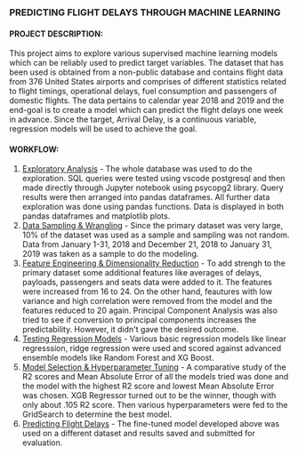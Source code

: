 ### PREDICTING FLIGHT DELAYS THROUGH MACHINE LEARNING


#### PROJECT DESCRIPTION:

This project aims to explore various supervised machine learning models which can be reliably used to predict target variables. The dataset that has been used is obtained from a non-public database and contains flight data from 376 United States airports and comprises of different statistics related to flight timings, operational delays, fuel consumption and passengers of domestic flights. The data pertains to calendar year 2018 and 2019 and the end-goal is to create a model which can predict the flight delays one week in advance. Since the target, Arrival Delay, is a continuous variable, regression models will be used to achieve the goal.

#### WORKFLOW:

1. [Exploratory Analysis](https://github.com/vishalpuri13/lhb_midterm/blob/main/data_exploration.ipynb) - The whole database was used to do the exploration. SQL queries were tested using vscode postgresql and then made directly through Jupyter notebook using psycopg2 library. Query results were then arranged into pandas dataframes. All further data exploration was done using pandas functions. Data is displayed in both pandas dataframes and matplotlib plots.
2. [Data Sampling & Wrangling](https://github.com/vishalpuri13/lhb_midterm/blob/main/modelling.ipynb#Compiling-Sample-Dataset) - Since the primary dataset was very large, 10% of the dataset was used as a sample and sampling was not random. Data from       January 1-31, 2018 and December 21, 2018 to January 31, 2019 was taken as a sample to do the modeling.
3. [Feature Engineering & Dimensionality Reduction](https://github.com/vishalpuri13/lhb_midterm/blob/main/modelling.ipynb#Feature-Engineering-&-Selection) -  To add strengh to the primary dataset some additional features like averages of delays, payloads, passengers and seats data were added to it. The features were increased from 16 to 24. On the other hand, feautures with low variance and high correlation were removed from the model and the features reduced to 20 again. Principal Component Analysis was also tried to see if conversion to principal components increases the predictability. However, it didn't gave the desired outcome.
4. [Testing Regression Models](https://github.com/vishalpuri13/lhb_midterm/blob/main/modelling.ipynb#trials) - Various basic regression models like linear regresssion, ridge regression were used and scored against advanced ensemble models like Random Forest and XG Boost.
5. [Model Selection & Hyperparameter Tuning](https://github.com/vishalpuri13/lhb_midterm/blob/main/modelling.ipynb#selection) - A comparative study of the R2 scores and Mean Absolute Error of all the models tried was done and the model with the highest R2 score and lowest Mean Absolute Error was chosen. XGB Regressor turned out to be the winner, though with only about .105 R2 score. Then various hyperparameters were fed to the GridSearch to determine the best model.
6. [Predicting Flight Delays](https://github.com/vishalpuri13/lhb_midterm/blob/main/predicting.ipynb) - The fine-tuned model developed above was used on a different dataset and results saved and submitted for evaluation.
